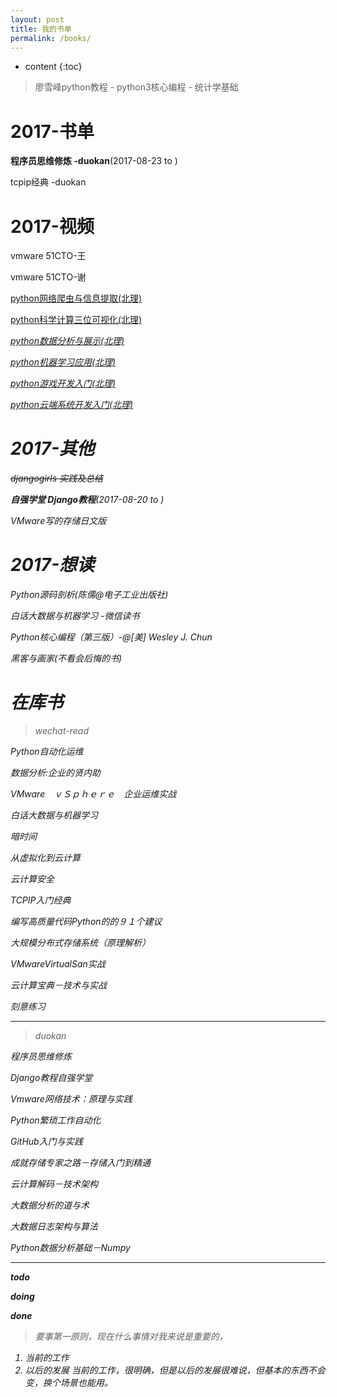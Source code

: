 ```yaml
---
layout: post
title: 我的书单
permalink: /books/
---
```


* content
{:toc}

> 廖雪峰python教程 - python3核心编程 - 统计学基础
> 



# <i class="fa fa-book" style="font-size:1em;"></i> 2017-书单
 <i class="fa fa-check-square-o" aria-hidden="true"></i> **程序员思维修炼 -duokan**(2017-08-23 to )

 <i class="fa fa-square-o" aria-hidden="true"></i> tcpip经典 -duokan

# <i class="fa fa-video-camera" style="font-size:1em;"></i> 2017-视频

 <i class="fa fa-square-o" aria-hidden="true"></i> vmware 51CTO-王

 <i class="fa fa-square-o" aria-hidden="true"></i> vmware 51CTO-谢

 <i class="fa fa-square-o" aria-hidden="true"></i>[ python网络爬虫与信息提取(北理)](http://www.icourse163.org/course/BIT-1001870001)

 <i class="fa fa-square-o" aria-hidden="true"></i>[ python科学计算三位可视化(北理)](http://www.icourse163.org/learn/BIT-1001871001?tid=1001964001)

 <i class="fa fa-check-square-o" aria-hidden="true">[ python数据分析与展示(北理)](http://www.icourse163.org/learn/BIT-1001870002?tid=1001963001)

 <i class="fa fa-square-o" aria-hidden="true"></i>[ python机器学习应用(北理)](http://www.icourse163.org/learn/BIT-1001872001?tid=1001965001)

 <i class="fa fa-square-o" aria-hidden="true"></i>[ python游戏开发入门(北理)](http://www.icourse163.org/course/BIT-1001873001)

 <i class="fa fa-square-o" aria-hidden="true"></i>[ python云端系统开发入门(北理)](http://www.icourse163.org/course/BIT-1001871002)


# <i class="fa fa-file-pdf-o" style="font-size:1em;"></i> 2017-其他

 <i class="fa fa-check-square" aria-hidden="true"></i> ~~djangogirls 实践及总结~~

 <i class="fa fa-check-square-o" aria-hidden="true"></i> **自强学堂 Django教程**(2017-08-20 to )

 <i class="fa fa-square-o" aria-hidden="true"></i> VMware写的存储日文版


# <i class="fa fa-heart" style="font-size:1em;"></i> 2017-想读

 <i class="fa fa-square-o" aria-hidden="true"></i> Python源码剖析(陈儒@电子工业出版社)

 <i class="fa fa-square-o" aria-hidden="true"></i> 白话大数据与机器学习 -微信读书

 <i class="fa fa-square-o" aria-hidden="true"></i> Python核心编程（第三版）-@[美] Wesley J. Chun

 <i class="fa fa-square-o" aria-hidden="true"></i> 黑客与画家(不看会后悔的书)

# <i class="fa fa-cart-arrow-down" style="font-size:1em;"></i> 在库书

>wechat-read

<i class="fa fa-folder-o" aria-hidden="true"></i> Python自动化运维

<i class="fa fa-folder-o" aria-hidden="true"></i> 数据分析:企业的贤内助

<i class="fa fa-folder-o" aria-hidden="true"></i> VMware　ｖＳｐｈｅｒｅ　企业运维实战

<i class="fa fa-folder-o" aria-hidden="true"></i> 白话大数据与机器学习

<i class="fa fa-folder-o" aria-hidden="true"></i> 暗时间

<i class="fa fa-folder-o" aria-hidden="true"></i> 从虚拟化到云计算

<i class="fa fa-folder-o" aria-hidden="true"></i> 云计算安全

<i class="fa fa-folder-o" aria-hidden="true"></i> TCPIP入门经典

<i class="fa fa-folder-o" aria-hidden="true"></i> 编写高质量代码Python的的９１个建议

<i class="fa fa-folder-o" aria-hidden="true"></i> 大规模分布式存储系统（原理解析）

<i class="fa fa-folder-o" aria-hidden="true"></i> VMwareVirtualSan实战

<i class="fa fa-folder-o" aria-hidden="true"></i> 云计算宝典－技术与实战

<i class="fa fa-folder-o" aria-hidden="true"></i> 刻意练习

---

>duokan

<i class="fa fa-folder-o" aria-hidden="true"></i> 程序员思维修炼

<i class="fa fa-folder-o" aria-hidden="true"></i> Django教程自强学堂

<i class="fa fa-folder-o" aria-hidden="true"></i> Vmware网络技术：原理与实践

<i class="fa fa-folder-o" aria-hidden="true"></i> Python繁琐工作自动化

<i class="fa fa-folder-o" aria-hidden="true"></i> GitHub入门与实践

<i class="fa fa-folder-o" aria-hidden="true"></i> 成就存储专家之路－存储入门到精通

<i class="fa fa-folder-o" aria-hidden="true"></i> 云计算解码－技术架构

<i class="fa fa-folder-o" aria-hidden="true"></i> 大数据分析的道与术

<i class="fa fa-folder-o" aria-hidden="true"></i> 大数据日志架构与算法

<i class="fa fa-folder-o" aria-hidden="true"></i> Python数据分析基础－Numpy


---

<i class="fa fa-square-o" aria-hidden="true"></i> **todo**

<i class="fa fa-check-square-o" aria-hidden="true"></i> **doing**

<i class="fa fa-check-square" aria-hidden="true"></i> **done**

>要事第一原则，现在什么事情对我来说是重要的，
1. 当前的工作
2. 以后的发展
当前的工作，很明确，但是以后的发展很难说，但基本的东西不会变，换个场景也能用。
